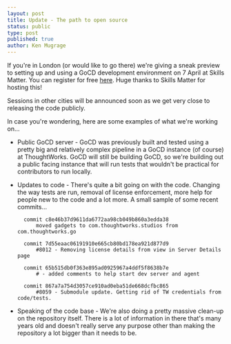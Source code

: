 ```yaml
---
layout: post
title: Update - The path to open source
status: public
type: post
published: true
author: Ken Mugrage
---
```


If you're in London (or would like to go there) we're giving a sneak preview to setting up
and using a GoCD development environment on 7 April at Skills Matter. You can register for free
<a href="https://skillsmatter.com/meetups/6303-introduction-to-developing-open-source-go">here</a>. Huge thanks to Skills Matter for hosting this!

Sessions in other cities will be announced soon as we get very close to releasing the code
publicly. 

In case you're wondering, here are some examples of what we're working on...

- Public GoCD server - GoCD was previously built and tested using a pretty big and relatively
complex pipeline in a GoCD instance (of course) at ThoughtWorks.
GoCD will still be building GoCD, so we're building out a public facing instance that will
run tests that wouldn't be practical for contributors to run locally. 

- Updates to code - There's quite a bit going on with the code. Changing the way tests are
run, removal of license enforcement, more help for people new to the code and a lot more. 
A small sample of some recent commits...

		commit c8e46b37d9611da6772aa98cb049b860a3edda38
			moved gadgets to com.thoughtworks.studios from com.thoughtworks.go

		commit 7d55eaac06191910e665cb80bd178ea921d877d9
			#8012 - Removing license details from view in Server Details page

		commit 65b515db0f363e895ad0925967a4ddf5f8638b7e
			# - added comments to help start dev server and agent

		commit 867a7a754d3057ce910ad0eba51de668dcfbc865
			#8059 - Submodule update. Getting rid of TW credentials from code/tests.
			
- Speaking of the code base - We're also doing a pretty massive clean-up on the repository
itself. There is a lot of information in there that's many years old and doesn't really serve
any purpose other than making the repository a lot bigger than it needs to be.
